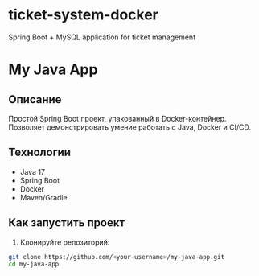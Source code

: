 # ticket-system-docker
Spring Boot + MySQL application for ticket management

# My Java App

## Описание
Простой Spring Boot проект, упакованный в Docker-контейнер. Позволяет демонстрировать умение работать с Java, Docker и CI/CD.

## Технологии
- Java 17
- Spring Boot
- Docker
- Maven/Gradle

## Как запустить проект
1. Клонируйте репозиторий:
```bash
git clone https://github.com/<your-username>/my-java-app.git
cd my-java-app

